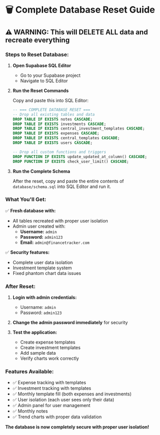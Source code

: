 # 🗑️ Complete Database Reset Guide

## ⚠️ WARNING: This will DELETE ALL data and recreate everything

### Steps to Reset Database:

1. **Open Supabase SQL Editor**
   - Go to your Supabase project
   - Navigate to SQL Editor

2. **Run the Reset Commands**

   Copy and paste this into SQL Editor:

   ```sql
   -- === COMPLETE DATABASE RESET ===
   -- Drop all existing tables and data
   DROP TABLE IF EXISTS notes CASCADE;
   DROP TABLE IF EXISTS investments CASCADE;
   DROP TABLE IF EXISTS central_investment_templates CASCADE;
   DROP TABLE IF EXISTS expenses CASCADE;
   DROP TABLE IF EXISTS central_templates CASCADE;
   DROP TABLE IF EXISTS users CASCADE;

   -- Drop all custom functions and triggers
   DROP FUNCTION IF EXISTS update_updated_at_column() CASCADE;
   DROP FUNCTION IF EXISTS check_user_limit() CASCADE;
   ```

3. **Run the Complete Schema**

   After the reset, copy and paste the entire contents of `database/schema.sql` into SQL Editor and run it.

### What You'll Get:

✅ **Fresh database with:**
- All tables recreated with proper user isolation
- Admin user created with:
  - **Username:** `admin`
  - **Password:** `admin123`
  - **Email:** `admin@financetracker.com`

✅ **Security features:**
- Complete user data isolation
- Investment template system
- Fixed phantom chart data issues

### After Reset:

1. **Login with admin credentials:**
   - Username: `admin`
   - Password: `admin123`

2. **Change the admin password immediately** for security

3. **Test the application:**
   - Create expense templates
   - Create investment templates
   - Add sample data
   - Verify charts work correctly

### Features Available:

- ✅ Expense tracking with templates
- ✅ Investment tracking with templates
- ✅ Monthly template fill (both expenses and investments)
- ✅ User isolation (each user sees only their data)
- ✅ Admin panel for user management
- ✅ Monthly notes
- ✅ Trend charts with proper data validation

**The database is now completely secure with proper user isolation!**
